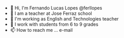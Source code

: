 - 👋 Hi, I'm Fernando Lucas Lopes @ferllopes
- 👀 I am a teacher at Jose Ferraz school
- 🌱 I'm working as English and Technologies teacher
- 💞️ I work with students from 6 to 9 grades
- 📫 How to reach me ... e-mail

<!---
ferllopes/ferllopes is a ✨ special ✨ repository because its `README.md` (this file) appears on your GitHub profile.
You can click the Preview link to take a look at your changes.
--->
